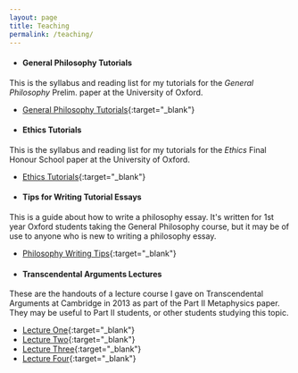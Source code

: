 ```yaml
---
layout: page
title: Teaching
permalink: /teaching/
---
```


* #### General Philosophy Tutorials

This is the syllabus and reading list for my tutorials for the *General Philosophy* Prelim. paper at the University of Oxford.

* [General Philosophy Tutorials](/pdfs/oxford-general-philosophy-tutorials.pdf){:target="_blank"}

* #### Ethics Tutorials

This is the syllabus and reading list for my tutorials for the *Ethics* Final Honour School paper at the University of Oxford.

* [Ethics Tutorials](/pdfs/oxford-ethics-tutorials.pdf){:target="_blank"}

* #### Tips for Writing Tutorial Essays

This is a guide about how to write a philosophy essay. It's written for 1st year Oxford students taking the General Philosophy course, but it may be of use to anyone who is new to writing a philosophy essay.

* [Philosophy Writing Tips](/pdfs/philosophy-writing-tips.pdf){:target="_blank"}

* #### Transcendental Arguments Lectures

These are the handouts of a lecture course I gave on Transcendental Arguments at Cambridge in 2013 as part of the Part II Metaphysics paper. They may be useful to Part II students, or other students studying this topic.

* [Lecture One](/pdfs/transcendental-arguments-lecture1.pdf){:target="_blank"}
* [Lecture Two](/pdfs/transcendental-arguments-lecture2.pdf){:target="_blank"}
* [Lecture Three](/pdfs/transcendental-arguments-lecture3.pdf){:target="_blank"}
* [Lecture Four](/pdfs/transcendental-arguments-lecture4.pdf){:target="_blank"}
